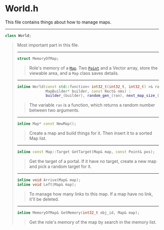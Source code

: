 # World.h

This file contains things about how to manage maps.

---

```cpp
class World;
```

> Most important part in this file.
>
> ---
>
> ```cpp
> struct MemoryOfMap;
> ```
>
> > Role's memory of a [`Map`][]. Two [`Point`][] and a Vector array, store the
    viewable area, and a `Map` class saves details.
> >
> > [`Map`]: Map_source.md
> > [`Point`]: Map_source.md
>    
> ---
>
> ```cpp
> inline World(const std::function< int32_t(int32_t, int32_t) >& ran,
>              MapBuilder* builder, const Rect& nms) :
>              builder_(builder), random_gen_(ran), next_map_size_(nms);
> ```
>
> > The variable `ran` is a function, which returns a random
    number between two arguments.
>
> ---
>
> ```cpp
> inline Map* const NewMap();
> ```
>
> > Create a map and build things for it. Then insert it to a sorted Map list.
>
> ---
>
> ```cpp
> inline const Map::Target GetTarget(Map& map, const Point& pos);
> ```
>
> > Get the target of a portal. If it have no target, create a new map and pick
    a random target for it.
>
> ---
>
> ```cpp
> inline void Arrive(Map& map);
> inline void Left(Map& map);
> ```
>
> > To manage how many links to this map. If a map have no link, it'll be
    deleted.
>
> ---
>
> ```cpp
> inline MemoryOfMap& GetMemory(int32_t obj_id, Map& map);
> ```
>
> > Get the role's memory of the map by search in the memory list.
